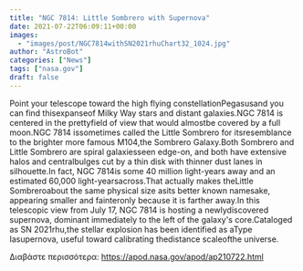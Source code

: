 ```yaml
---
title: "NGC 7814: Little Sombrero with Supernova"
date: 2021-07-22T06:09:11+00:00
images:
  - "images/post/NGC7814withSN2021rhuChart32_1024.jpg"
author: "AstroBot"
categories: ["News"]
tags: ["nasa.gov"]
draft: false
---
```


Point your telescope toward the high flying constellationPegasusand you can find thisexpanseof Milky Way stars and distant galaxies.NGC 7814 is centered in the prettyfield of view that would almostbe covered by a full moon.NGC 7814 issometimes called the Little Sombrero for itsresemblance to the brighter more famous M104,the Sombrero Galaxy.Both Sombrero and Little Sombrero are spiral galaxiesseen edge-on, and both have extensive halos and centralbulges cut by a thin disk with thinner dust lanes in silhouette.In fact, NGC 7814is some 40 million light-years away and an estimated 60,000 light-yearsacross.That actually makes theLittle Sombreroabout the same physical size asits better known namesake, appearing smaller and fainteronly because it is farther away.In this telescopic view from July 17, NGC 7814 is hosting a newlydiscovered supernova, dominant immediately to the left of the galaxy's core.Cataloged as SN 2021rhu,the stellar explosion has been identified as aType Iasupernova, useful toward calibrating thedistance scaleofthe universe.

Διαβάστε περισσότερα: https://apod.nasa.gov/apod/ap210722.html
